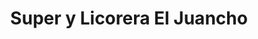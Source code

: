 ---
title: "Super y Licorera El Juancho"
url: /san-sebastian/super-y-licorera-el-juancho/
shop: Lebensmittel
---